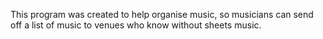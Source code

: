 This program was created to help organise music, so musicians can send off a list of music to venues who know without sheets music.

